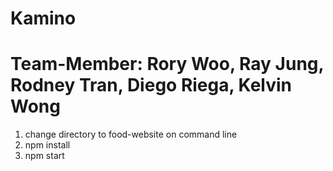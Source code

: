 # Kamino

# Team-Member: Rory Woo, Ray Jung, Rodney Tran, Diego Riega, Kelvin Wong

1. change directory to food-website on command line
2. npm install 
3. npm start